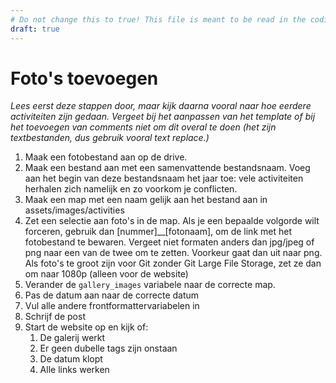 ```yaml
---
# Do not change this to true! This file is meant to be read in the coding editor.
draft: true
---
```


# Foto's toevoegen
_Lees eerst deze stappen door, maar kijk daarna vooral naar hoe eerdere activiteiten zijn gedaan. Vergeet bij het aanpassen van het template of bij het toevoegen van comments niet om dit overal te doen (het zijn textbestanden, dus gebruik vooral text replace.)_
1. Maak een fotobestand aan op de drive.
2. Maak een bestand aan met een samenvattende bestandsnaam. Voeg aan het begin van deze bestandsnaam het jaar toe: vele activiteiten herhalen zich namelijk en zo voorkom je conflicten.
3. Maak een map met een naam gelijk aan het bestand aan in assets/images/activities
4. Zet een selectie aan foto's in de map. Als je een bepaalde volgorde wilt forceren, gebruik dan [nummer]__[fotonaam], om de link met het fotobestand te bewaren. Vergeet niet formaten anders dan jpg/jpeg of png naar een van de twee om te zetten. Voorkeur gaat dan uit naar png. Als foto's te groot zijn voor Git zonder Git Large File Storage, zet ze dan om naar 1080p (alleen voor de website)
5. Verander de `gallery_images` variabele naar de correcte map.
6. Pas de datum aan naar de correcte datum
7. Vul alle andere frontformattervariabelen in
8. Schrijf de post
9. Start de website op en kijk of:
   1.  De galerij werkt
   2.  Er geen dubelle tags zijn onstaan
   3.  De datum klopt
   4.  Alle links werken